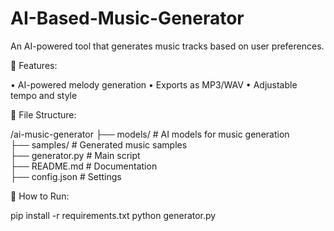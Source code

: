 # AI-Based-Music-Generator
An AI-powered tool that generates music tracks based on user preferences.

📜 Features:

 • AI-powered melody generation
 • Exports as MP3/WAV
 • Adjustable tempo and style

📂 File Structure:

/ai-music-generator
 ├── models/        # AI models for music generation  
 ├── samples/       # Generated music samples  
 ├── generator.py   # Main script  
 ├── README.md      # Documentation  
 ├── config.json    # Settings  

🚀 How to Run:

pip install -r requirements.txt
python generator.py

